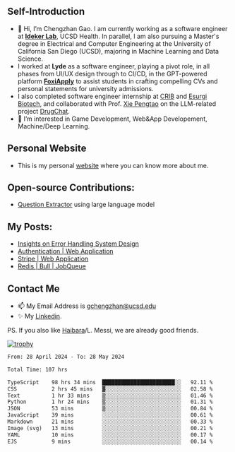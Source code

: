 ## Self-Introduction
- 👋 Hi, I’m Chengzhan Gao. I am currently working as a software engineer at **[Ideker Lab](https://idekerlab.ucsd.edu/)**, UCSD Health. In parallel, I am also pursuing a Master's degree in Electrical and Computer Engineering at the University of California San Diego (UCSD), majoring in Machine Learning and Data Science.
- I worked at **Lyde** as a software engineer, playing a pivot role, in all phases from UI/UX design through to CI/CD, in the GPT-powered platform **[FoxiApply](https://lyde.io)** to assist students in crafting compelling CVs and personal statements for university admissions.
- I also completed software engineer internship at [CRIB](https://apps.apple.com/us/app/crib-for-roommates/id6468918103?platform=iphone) and [Esurgi Biotech](https://myesurgi.com/), and collaborated with Prof. [Xie Pengtao](https://pengtaoxie.github.io/) on the LLM-related project [DrugChat](https://github.com/UCSD-AI4H/drugchat).
- 👀 I’m interested in Game Development, Web&App Developement, Machine/Deep Learning.

## Personal Website
-  This is my personal [website](https://gaochengzhan.netlify.app/) where you can know more about me.

## Open-source Contributions:
- [Question Extractor](https://github.com/nestordemeure/question_extractor) using large language model

## My Posts:
- [Insights on Error Handling System Design](https://gaochengzhan.netlify.app/post/error-handling/)
- [Authentication | Web Application](https://gaochengzhan.netlify.app/post/authentication/)
- [Stripe | Web Application](https://gaochengzhan.netlify.app/post/stripe/)
- [Redis | Bull | JobQueue](https://gaochengzhan.netlify.app/post/job-queue/)

## Contact Me
- 📫 My Email Address is gchengzhan@ucsd.edu
- ✨ My [Linkedin](https://www.linkedin.com/in/chengzhan-christoffel-gao/).

PS. If you also like [Haibara](https://www.detectiveconanworld.com/wiki/Ai_Haibara)/L. Messi, we are already good friends.

[![trophy](https://github-profile-trophy.vercel.app/?username=gaochengzhan&theme=flat&row=1&margin-w=12)](https://github.com/ryo-ma/github-profile-trophy)

<!--START_SECTION:waka-->

```txt
From: 28 April 2024 - To: 28 May 2024

Total Time: 107 hrs

TypeScript    98 hrs 34 mins  ███████████████████████░░   92.11 %
CSS           2 hrs 45 mins   ▓░░░░░░░░░░░░░░░░░░░░░░░░   02.58 %
Text          1 hr 33 mins    ▒░░░░░░░░░░░░░░░░░░░░░░░░   01.46 %
Python        1 hr 24 mins    ▒░░░░░░░░░░░░░░░░░░░░░░░░   01.31 %
JSON          53 mins         ▒░░░░░░░░░░░░░░░░░░░░░░░░   00.84 %
JavaScript    39 mins         ░░░░░░░░░░░░░░░░░░░░░░░░░   00.61 %
Markdown      21 mins         ░░░░░░░░░░░░░░░░░░░░░░░░░   00.33 %
Image (svg)   13 mins         ░░░░░░░░░░░░░░░░░░░░░░░░░   00.21 %
YAML          10 mins         ░░░░░░░░░░░░░░░░░░░░░░░░░   00.17 %
EJS           9 mins          ░░░░░░░░░░░░░░░░░░░░░░░░░   00.14 %
```

<!--END_SECTION:waka-->

<!---
gaochengzhan/gaochengzhan is a ✨ special ✨ repository because its `README.md` (this file) appears on your GitHub profile.
You can click the Preview link to take a look at your changes.
--->
